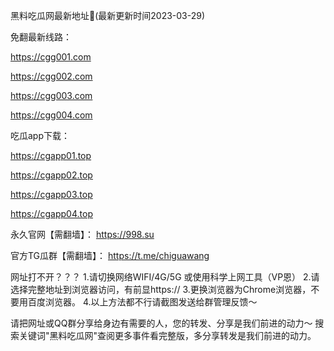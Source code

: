 黑料吃瓜网最新地址👋(最新更新时间2023-03-29)

免翻最新线路： 

https://cgg001.com

https://cgg002.com

https://cgg003.com

https://cgg004.com

吃瓜app下载：

https://cgapp01.top

https://cgapp02.top

https://cgapp03.top

https://cgapp04.top

永久官网【需翻墙】： 
https://998.su

官方TG瓜群【需翻墙】： https://t.me/chiguawang

网址打不开？？？
1.请切换网络WIFI/4G/5G 或使用科学上网工具（VP恩）
2.请选择完整地址到浏览器访问，有前显https://
3.更换浏览器为Chrome浏览器，不要用百度浏览器。
4.以上方法都不行请截图发送给群管理反馈～

请把网址或QQ群分享给身边有需要的人，您的转发、分享是我们前进的动力～
搜索关键词"黑料吃瓜网"查阅更多事件看完整版，多分享转发是我们前进的动力。
